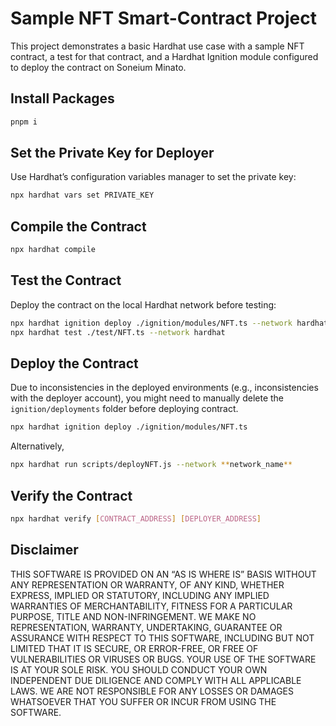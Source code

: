 # Sample NFT Smart-Contract Project

This project demonstrates a basic Hardhat use case with a sample NFT contract, a test for that contract, and a Hardhat Ignition module configured to deploy the contract on Soneium Minato.

## Install Packages

```bash
pnpm i
```

## Set the Private Key for Deployer

Use Hardhat’s configuration variables manager to set the private key:

```bash
npx hardhat vars set PRIVATE_KEY
```

## Compile the Contract

```bash
npx hardhat compile
```

## Test the Contract

Deploy the contract on the local Hardhat network before testing:

```bash
npx hardhat ignition deploy ./ignition/modules/NFT.ts --network hardhat
npx hardhat test ./test/NFT.ts --network hardhat
```

## Deploy the Contract

Due to inconsistencies in the deployed environments (e.g., inconsistencies with the deployer account), you might need to manually delete the `ignition/deployments` folder before deploying contract.

```bash
npx hardhat ignition deploy ./ignition/modules/NFT.ts
```

Alternatively,
```bash
npx hardhat run scripts/deployNFT.js --network **network_name**
```

## Verify the Contract

```bash
npx hardhat verify [CONTRACT_ADDRESS] [DEPLOYER_ADDRESS]
```

## Disclaimer

THIS SOFTWARE IS PROVIDED ON AN “AS IS WHERE IS” BASIS WITHOUT ANY REPRESENTATION OR WARRANTY, OF ANY KIND, WHETHER EXPRESS, IMPLIED OR STATUTORY, INCLUDING ANY IMPLIED WARRANTIES OF MERCHANTABILITY, FITNESS FOR A PARTICULAR PURPOSE, TITLE AND NON-INFRINGEMENT. WE MAKE NO REPRESENTATION, WARRANTY, UNDERTAKING, GUARANTEE OR ASSURANCE WITH RESPECT TO THIS SOFTWARE, INCLUDING BUT NOT LIMITED THAT IT IS SECURE, OR ERROR-FREE, OR FREE OF VULNERABILITIES OR VIRUSES OR BUGS.
YOUR USE OF THE SOFTWARE IS AT YOUR SOLE RISK. YOU SHOULD CONDUCT YOUR OWN INDEPENDENT DUE DILIGENCE AND COMPLY WITH ALL APPLICABLE LAWS. WE ARE NOT RESPONSIBLE FOR ANY LOSSES OR DAMAGES WHATSOEVER THAT YOU SUFFER OR INCUR FROM USING THE SOFTWARE.
